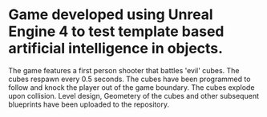# Game developed using Unreal Engine 4 to test template based artificial intelligence in objects.
The game features a first person shooter that battles 'evil' cubes.
The cubes respawn every 0.5 seconds.
The cubes have been programmed to follow and knock the player out of the game boundary.
The cubes explode upon collision.
Level design, Geometery of the cubes and other subsequent blueprints have been uploaded to the repository.
